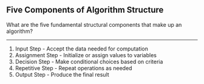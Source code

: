 ## Five Components of Algorithm Structure

What are the five fundamental structural components that make up an algorithm?

---

1. Input Step - Accept the data needed for computation
2. Assignment Step - Initialize or assign values to variables
3. Decision Step - Make conditional choices based on criteria
4. Repetitive Step - Repeat operations as needed
5. Output Step - Produce the final result

